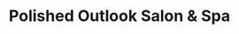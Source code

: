 ---
title: "Polished Outlook Salon & Spa"
url: /milford-charter-twp/polished-outlook-salon-und-spa/
shop: Kosmetik
---